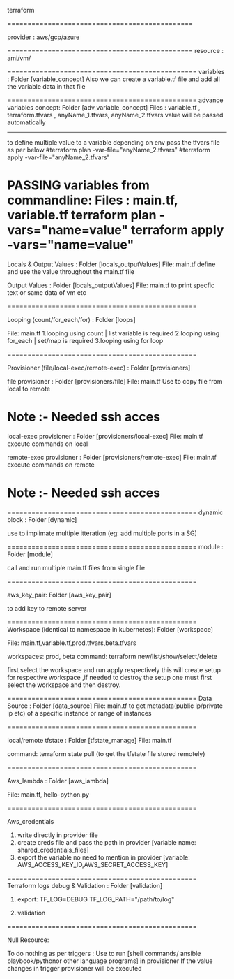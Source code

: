 terraform 

==============================================

 provider : aws/gcp/azure 


==============================================
 resource   :  ami/vm/   


===============================================
variables :   Folder  [variable_concept]
Also we can create a  variable.tf file  and add all the variable data in that file

===============================================
advance variables concept:   Folder  [adv_variable_concept]
Files  :  variable.tf , terraform.tfvars , anyName_1.tfvars, anyName_2.tfvars
value will be passed automatically
____________________________________________________

to  define multiple value to a variable depending on env
pass the tfvars file as per below
#terraform plan -var-file="anyName_2.tfvars"
#terraform apply -var-file="anyName_2.tfvars"


PASSING variables from commandline:
Files : main.tf, variable.tf 
terraform plan -vars="name=value"
terraform apply -vars="name=value"
===============================================

Locals & Output Values : Folder [locals_outputValues]
File: main.tf
define and use the value throughout the main.tf file


Output Values : Folder [locals_outputValues]
File: main.tf
to print specfic text or same data of vm etc

===============================================

Looping  (count/for_each/for) : Folder [loops]

File: main.tf
1.looping  using count  | list variable is required
2.looping using for_each | set/map is required
3.looping using for loop

===============================================


Provisioner (file/local-exec/remote-exec) : Folder [provisioners]


file provisioner : Folder [provisioners/file]
File: main.tf
Use to copy file from  local to remote
# Note :- Needed ssh  acces 

local-exec provisioner : Folder [provisioners/local-exec] 
File: main.tf
execute commands on local

remote-exec provisioner : Folder [provisioners/remote-exec]
File: main.tf
execute commands on remote
# Note :- Needed ssh  acces 

===============================================
dynamic block :        Folder [dynamic]

use to implimate multiple itteration (eg:  add multiple ports in a SG)

===============================================
module :     Folder [module]

call  and run multiple main.tf files from single file

===============================================

aws_key_pair:     Folder [aws_key_pair]

to add key to remote server 

===============================================
Workspace (identical to  namespace in kubernetes):   Folder [workspace]

File: main.tf,variable.tf,prod.tfvars,beta.tfvars

workspaces: prod, beta
command: terraform new/list/show/select/delete

first select the workspace and run apply respectively this will create setup for respective workspace ,if needed to destroy the setup one must first select the workspace and then destroy.

===============================================
Data Source :  Folder [data_source]
File: main.tf
to get metadata(public ip/private ip etc) of a specific instance or range of instances

===============================================

local/remote tfstate : Folder [tfstate_manage]
File: main.tf

command: terraform state pull (to get the tfstate file stored remotely)

===============================================

Aws_lambda   : Folder [aws_lambda]

File: main.tf, hello-python.py

===============================================

Aws_credentials

1. write directly in provider file
2. create creds file  and pass  the path in provider  [variable name: shared_credentials_files]
3. export the variable no need to mention in provider [variable: AWS_ACCESS_KEY_ID,AWS_SECRET_ACCESS_KEY] 

===============================================
Terraform logs debug & Validation  : Folder [validation]
1. export:
    TF_LOG=DEBUG
    TF_LOG_PATH="/path/to/log"

2. validation

===============================================

Null Resource:

To do nothing  as per triggers : Use to run  [shell commands/ ansible playbook/pythonor other language programs] in provisioner
If the value changes in trigger provisioner will be executed
